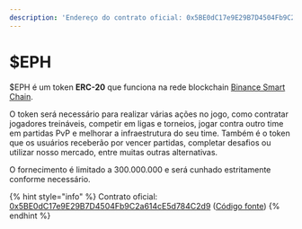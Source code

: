 ```yaml
---
description: 'Endereço do contrato oficial: 0x5BE0dC17e9E29B7D4504Fb9C2a614cE5d784C2d9'
---
```


# $EPH

$EPH é um token **ERC-20** que funciona na rede blockchain [Binance Smart Chain](https://coinmarketcap.com/alexandria/article/what-is-binance-smart-chain).

O token será necessário para realizar várias ações no jogo, como contratar jogadores treináveis, competir em ligas e torneios, jogar contra outro time em partidas PvP e melhorar a infraestrutura do seu time. Também é o token que os usuários receberão por vencer partidas, completar desafios ou utilizar nosso mercado, entre muitas outras alternativas.

O fornecimento é limitado a 300.000.000 e será cunhado estritamente conforme necessário.

{% hint style="info" %}
Contrato oficial: [0x5BE0dC17e9E29B7D4504Fb9C2a614cE5d784C2d9](https://bscscan.com/token/0x5BE0dC17e9E29B7D4504Fb9C2a614cE5d784C2d9) ([Código fonte](https://github.com/ephere-football/contracts/blob/master/contracts/EphereERC20.sol))
{% endhint %}
